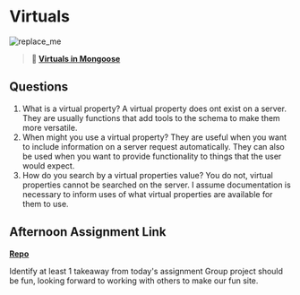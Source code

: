 # Virtuals

![replace_me](https://codeworks.blob.core.windows.net/public/assets/img/illustrations/placeholder.svg)

> **📖 [Virtuals in Mongoose](https://codeworksacademy.com/fs-student-guide/resources/wk5/04-Virtuals)**

## Questions

1. What is a virtual property?
A virtual property does ont exist on a server.  They are usually functions that add tools to the schema to make them more versatile.
2. When might you use a virtual property? 
  They are useful when you want to include information on a server request automatically.  They can also be used when you want to provide functionality to things that the user would expect.
3. How do you search by a virtual properties value?
  You do not, virtual properties cannot be searched on the server.  I assume documentation is necessary to inform uses of what virtual properties are available for them to use.
## Afternoon Assignment Link

**[Repo](https://github.com/EricMGustafson/<ASSIGNMENT_REPO>)**

Identify at least 1 takeaway from today's assignment
  Group project should be fun, looking forward to working with others to make our fun site.